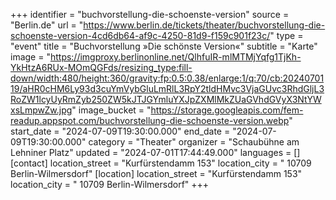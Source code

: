 +++
identifier = "buchvorstellung-die-schoenste-version"
source = "Berlin.de"
url = "https://www.berlin.de/tickets/theater/buchvorstellung-die-schoenste-version-4cd6db64-af9c-4250-81d9-f159c901f23c/"
type = "event"
title = "Buchvorstellung »Die schönste Version«"
subtitle = "Karte"
image = "https://imgproxy.berlinonline.net/QlhfuIR-mlMTMjYqfg1TjKh-YkHtzA6RUx-MOmQGFds/resizing_type:fill-down/width:480/height:360/gravity:fp:0.5:0.38/enlarge:1/q:70/cb:2024070119/aHR0cHM6Ly93d3cuYmVybGluLmRlL3RpY2tldHMvc3VjaGUvc3RhdGljL3RoZW1lcyUyRmZyb250ZW5kJTJGYmluYXJpZXMlMkZUaGVhdGVyX3NtYWxsLmpwZw.jpg"
image_bucket = "https://storage.googleapis.com/fem-readup.appspot.com/buchvorstellung-die-schoenste-version.webp"
start_date = "2024-07-09T19:30:00.000"
end_date = "2024-07-09T19:30:00.000"
category = "Theater"
organizer = "Schaubühne am Lehniner Platz"
updated = "2024-07-01T17:44:49.000"
languages = []
[contact]
location_street = "Kurfürstendamm 153"
location_city = " 10709 Berlin-Wilmersdorf"
[location]
location_street = "Kurfürstendamm 153"
location_city = " 10709 Berlin-Wilmersdorf"
+++